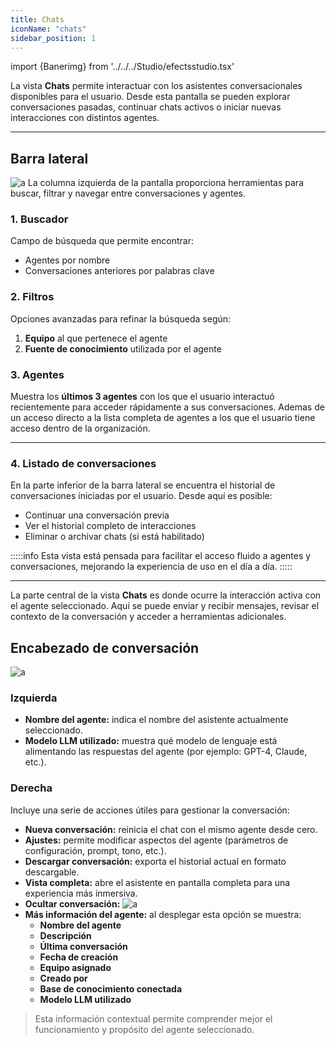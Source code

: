 ```yaml
---
title: Chats
iconName: "chats"
sidebar_position: 1
---
```


import {Banerimg} from '../../../Studio/efectsstudio.tsx'

<Banerimg img="agentes/index.png" />

La vista **Chats** permite interactuar con los asistentes conversacionales disponibles para el usuario. Desde esta pantalla se pueden explorar conversaciones pasadas, continuar chats activos o iniciar nuevas interacciones con distintos agentes.

---

## Barra lateral

![a](/img/agentes/lateral.png)
La columna izquierda de la pantalla proporciona herramientas para buscar, filtrar y navegar entre conversaciones y agentes.

### 1. Buscador

Campo de búsqueda que permite encontrar:
- Agentes por nombre
- Conversaciones anteriores por palabras clave

### 2. Filtros

Opciones avanzadas para refinar la búsqueda según:

1. **Equipo** al que pertenece el agente
1. **Fuente de conocimiento** utilizada por el agente

### 3. Agentes 

Muestra los **últimos 3 agentes** con los que el usuario interactuó recientemente para acceder rápidamente a sus conversaciones.
Ademas de un acceso directo a la lista completa de agentes a los que el usuario tiene acceso dentro de la organización.

---

### 4. Listado de conversaciones

En la parte inferior de la barra lateral se encuentra el historial de conversaciones iniciadas por el usuario. Desde aquí es posible:

- Continuar una conversación previa
- Ver el historial completo de interacciones
- Eliminar o archivar chats (si está habilitado)

:::::info
Esta vista está pensada para facilitar el acceso fluido a agentes y conversaciones, mejorando la experiencia de uso en el día a día.
:::::



---

La parte central de la vista **Chats** es donde ocurre la interacción activa con el agente seleccionado. Aquí se puede enviar y recibir mensajes, revisar el contexto de la conversación y acceder a herramientas adicionales.


## Encabezado de conversación
![a](/img/agentes/superior.png)

### Izquierda

- **Nombre del agente:** indica el nombre del asistente actualmente seleccionado.
- **Modelo LLM utilizado:** muestra qué modelo de lenguaje está alimentando las respuestas del agente (por ejemplo: GPT-4, Claude, etc.).

### Derecha

Incluye una serie de acciones útiles para gestionar la conversación:

- **Nueva conversación:** reinicia el chat con el mismo agente desde cero.
- **Ajustes:** permite modificar aspectos del agente (parámetros de configuración, prompt, tono, etc.).
- **Descargar conversación:** exporta el historial actual en formato descargable.
- **Vista completa:** abre el asistente en pantalla completa para una experiencia más inmersiva.
- **Ocultar conversación:** 
![a](/img/agentes/info.png)
- **Más información del agente:** al desplegar esta opción se muestra:
  - **Nombre del agente**
  - **Descripción**
  - **Última conversación**
  - **Fecha de creación**
  - **Equipo asignado**
  - **Creado por**
  - **Base de conocimiento conectada**
  - **Modelo LLM utilizado**

> Esta información contextual permite comprender mejor el funcionamiento y propósito del agente seleccionado.
